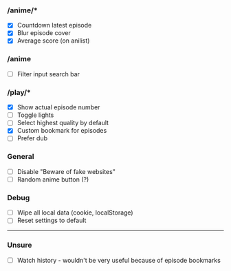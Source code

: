 ### /anime/\*

-   [x] Countdown latest episode
-   [x] Blur episode cover
-   [x] Average score (on anilist)

### /anime

-   [ ] Filter input search bar

### /play/\*

-   [x] Show actual episode number
-   [ ] Toggle lights
-   [ ] Select highest quality by default
-   [x] Custom bookmark for episodes
-   [ ] Prefer dub

### General

-   [ ] Disable "Beware of fake websites"
-   [ ] Random anime button (?)

### Debug

-   [ ] Wipe all local data (cookie, localStorage)
-   [ ] Reset settings to default

---

### Unsure

-   [ ] Watch history - wouldn't be very useful because of episode bookmarks
